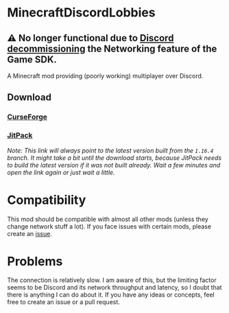 # MinecraftDiscordLobbies

## ⚠️ No longer functional due to [Discord decommissioning](https://discord.com/developers/docs/change-log#gamesdk-feature-deprecation) the Networking feature of the Game SDK.

A Minecraft mod providing (poorly working) multiplayer over Discord.

## Download

### [CurseForge](https://www.curseforge.com/minecraft/mc-mods/discord-lobbies)

### [JitPack](https://jitpack.io/com/github/JnCrMx/MinecraftDiscordLobbies/1.16.4-SNAPSHOT/MinecraftDiscordLobbies-1.16.4-SNAPSHOT.jar)

*Note: This link will always point to the latest version built from the ``1.16.4`` branch.
It might take a bit until the download starts, because JitPack needs to build the latest version
if it was not built already. Wait a few minutes and open the link again or just wait a little.*

# Compatibility

This mod should be compatible with almost all other mods (unless they change network stuff a lot).
If you face issues with certain mods, please create an [issue](https://github.com/JnCrMx/MinecraftDiscordLobbies/issues/new).

# Problems

The connection is relatively slow. I am aware of this, 
but the limiting factor seems to be Discord and its network throughput and latency,
so I doubt that there is anything I can do about it.
If you have any ideas or concepts, feel free to create an issue or a pull request.
